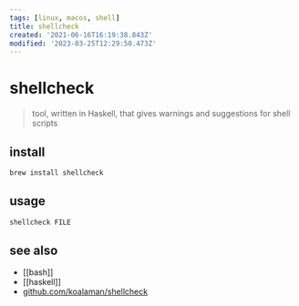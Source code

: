 ```yaml
---
tags: [linux, macos, shell]
title: shellcheck
created: '2021-06-16T16:19:38.843Z'
modified: '2023-03-25T12:29:50.473Z'
---
```


# shellcheck

> tool, written in Haskell, that gives warnings and suggestions for shell scripts

## install

```sh
brew install shellcheck
```

## usage

```sh
shellcheck FILE
```

## see also

- [[bash]]
- [[haskell]]
- [github.com/koalaman/shellcheck](https://github.com/koalaman/shellcheck)

